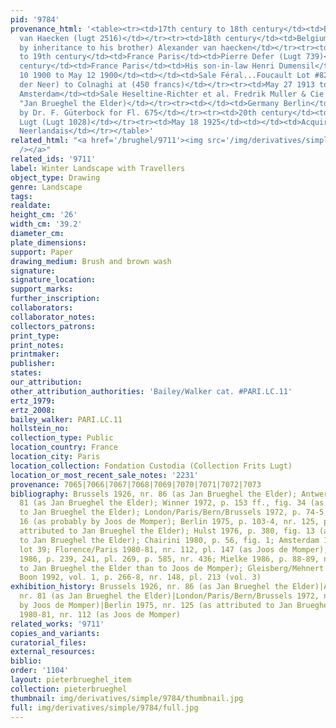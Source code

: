 ```yaml
---
pid: '9784'
provenance_html: '<table><tr><td>17th century to 18th century</td><td>Belgium Antwerp</td><td>Joseph
  van Haecken (lugt 2516)</td></tr><tr><td>18th century</td><td>Belgium Antwerp</td><td>(Probably
  by inheritance to his brother) Alexander van haecken</td></tr><tr><td>18th century
  to 19th century</td><td>France Paris</td><td>Pierre Defer (Lugt 739)</td></tr><tr><td>19th
  century</td><td>France Paris</td><td>His son-in-law Henri Dumensil</td></tr><tr><td>May
  10 1900 to May 12 1900</td><td></td><td>Sale Féral...Foucault Lot #82 (as Aert van
  der Neer) to Colnaghi at (450 francs)</td></tr><tr><td>May 27 1913 to May 13 1913</td><td>Netherlands
  Amsterdam</td><td>Sale Heseltine-Richter et al. Fredrik Muller & Cie Lot #61 (as
  "Jan Brueghel the Elder)</td></tr><tr><td></td><td>Germany Berlin</td><td>Purchased
  by Dr. F. Güterbock for Fl. 675</td></tr><tr><td>20th century</td><td>France Paris</td><td>Frits
  Lugt (Lugt 1028)</td></tr><tr><td>May 18 1925</td><td></td><td>Acquired by Institut
  Neerlandais</td></tr></table>'
related_html: "<a href='/brughel/9711'><img src='/img/derivatives/simple/9711/thumbnail.jpg'
  /></a>"
related_ids: '9711'
label: Winter Landscape with Travellers
object_type: Drawing
genre: Landscape
tags: 
realdate: 
height_cm: '26'
width_cm: '39.2'
diameter_cm: 
plate_dimensions: 
support: Paper
drawing_medium: Brush and brown wash
signature: 
signature_location: 
support_marks: 
further_inscription: 
collaborators: 
collaborator_notes: 
collectors_patrons: 
print_type: 
print_notes: 
printmaker: 
publisher: 
states: 
our_attribution: 
other_attribution_authorities: 'Bailey/Walker cat. #PARI.LC.11'
ertz_1979: 
ertz_2008: 
bailey_walker: PARI.LC.11
hollstein_no: 
collection_type: Public
location_country: France
location_city: Paris
location_collection: Fondation Custodia (Collection Frits Lugt)
location_or_most_recent_sale_notes: '2231'
provenance: 7065|7066|7067|7068|7069|7070|7071|7072|7073
bibliography: Brussels 1926, nr. 86 (as Jan Brueghel the Elder); Antwerp 1927, nr.
  81 (as Jan Brueghel the Elder); Winner 1972, p. 153 ff., fig. 34 (as attributed
  to Jan Brueghel the Elder); London/Paris/Bern/Brussels 1972, p. 74-5, nr. 55, pl.
  16 (as probably by Joos de Momper); Berlin 1975, p. 103-4, nr. 125, pl. 231 (as
  attributed to Jan Brueghel the Elder); Hulst 1976, p. 380, fig. 13 (as attributed
  to Jan Brueghel the Elder); Chairini 1980, p. 56, fig. 1; Amsterdam 1980, p. 30,
  lot 39; Florence/Paris 1980-81, nr. 112, pl. 147 (as Joos de Momper); Ertz/Momper
  1986, p. 239, 241, pl. 269, p. 585, nr. 436; Mielke 1986, p. 88-89, nr. 112 (closer
  to Jan Brueghel the Elder than to Joos de Momper); Gleisberg/Mehnert 1990, nr. 36;
  Boon 1992, vol. 1, p. 266-8, nr. 148, pl. 213 (vol. 3)
exhibition_history: Brussels 1926, nr. 86 (as Jan Brueghel the Elder)|Antwerp 1927,
  nr. 81 (as Jan Brueghel the Elder)|London/Paris/Bern/Brussels 1972, nr. 55 (as probably
  by Joos de Momper)|Berlin 1975, nr. 125 (as attributed to Jan Brueghel the Elder)|Florence/Paris
  1980-81, nr. 112 (as Joos de Momper)
related_works: '9711'
copies_and_variants: 
curatorial_files: 
external_resources: 
biblio: 
order: '1104'
layout: pieterbrueghel_item
collection: pieterbrueghel
thumbnail: img/derivatives/simple/9784/thumbnail.jpg
full: img/derivatives/simple/9784/full.jpg
---
```

